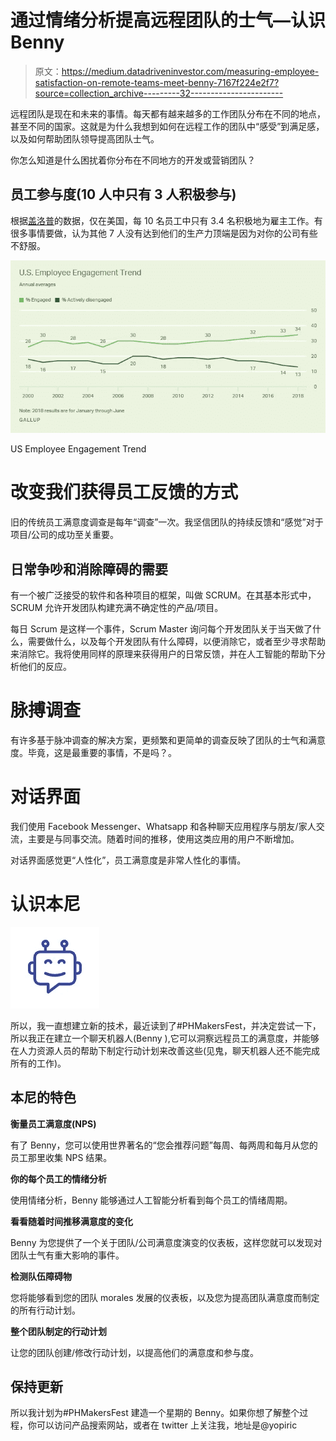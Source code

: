 # 通过情绪分析提高远程团队的士气—认识 Benny

> 原文：<https://medium.datadriveninvestor.com/measuring-employee-satisfaction-on-remote-teams-meet-benny-7167f224e2f7?source=collection_archive---------32----------------------->

远程团队是现在和未来的事情。每天都有越来越多的工作团队分布在不同的地点，甚至不同的国家。这就是为什么我想到如何在远程工作的团队中“感受”到满足感，以及如何帮助团队领导提高团队士气。

你怎么知道是什么困扰着你分布在不同地方的开发或营销团队？

## **员工参与度(10 人中只有 3 人积极参与)**

根据[盖洛普](https://news.gallup.com/poll/241649/employee-engagement-rise.aspx)的数据，仅在美国，每 10 名员工中只有 3.4 名积极地为雇主工作。有很多事情要做，认为其他 7 人没有达到他们的生产力顶端是因为对你的公司有些不舒服。

![](img/4a0969c6faa1f7b037e21ba8cffae0a8.png)

US Employee Engagement Trend

# **改变我们获得员工反馈的方式**

旧的传统员工满意度调查是每年“调查”一次。我坚信团队的持续反馈和“感觉”对于项目/公司的成功至关重要。

## **日常争吵和消除障碍的需要**

有一个被广泛接受的软件和各种项目的框架，叫做 SCRUM。在其基本形式中，SCRUM 允许开发团队构建充满不确定性的产品/项目。

每日 Scrum 是这样一个事件，Scrum Master 询问每个开发团队关于当天做了什么，需要做什么，以及每个开发团队有什么障碍，以便消除它，或者至少寻求帮助来消除它。我将使用同样的原理来获得用户的日常反馈，并在人工智能的帮助下分析他们的反应。

# **脉搏调查**

有许多基于脉冲调查的解决方案，更频繁和更简单的调查反映了团队的士气和满意度。毕竟，这是最重要的事情，不是吗？。

# **对话界面**

我们使用 Facebook Messenger、Whatsapp 和各种聊天应用程序与朋友/家人交流，主要是与同事交流。随着时间的推移，使用这类应用的用户不断增加。

对话界面感觉更“人性化”，员工满意度是非常人性化的事情。

# **认识本尼**

![](img/291ad68f679abb0ae9dfdae34d0517bb.png)

所以，我一直想建立新的技术，最近读到了#PHMakersFest，并决定尝试一下，所以我正在建立一个聊天机器人(Benny ),它可以洞察远程员工的满意度，并能够在人力资源人员的帮助下制定行动计划来改善这些(见鬼，聊天机器人还不能完成所有的工作)。

## **本尼的特色**

**衡量员工满意度(NPS)**

有了 Benny，您可以使用世界著名的“您会推荐问题”每周、每两周和每月从您的员工那里收集 NPS 结果。

**你的每个员工的情绪分析**

使用情绪分析，Benny 能够通过人工智能分析看到每个员工的情绪周期。

**看看随着时间推移满意度的变化**

Benny 为您提供了一个关于团队/公司满意度演变的仪表板，这样您就可以发现对团队士气有重大影响的事件。

**检测队伍障碍物**

您将能够看到您的团队 morales 发展的仪表板，以及您为提高团队满意度而制定的所有行动计划。

**整个团队制定的行动计划**

让您的团队创建/修改行动计划，以提高他们的满意度和参与度。

## **保持更新**

所以我计划为#PHMakersFest 建造一个星期的 Benny。如果你想了解整个过程，你可以访问产品搜索网站，或者在 twitter 上关注我，地址是@yopiric